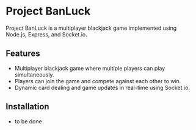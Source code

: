 # Project BanLuck

Project BanLuck is a multiplayer blackjack game implemented using Node.js, Express, and Socket.io.

## Features
- Multiplayer blackjack game where multiple players can play simultaneously.
- Players can join the game and compete against each other to win.
- Dynamic card dealing and game updates in real-time using Socket.io.

## Installation
- to be done 

